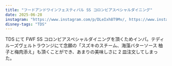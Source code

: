 ```yaml
---
title: "フードアンドワインフェスティバル SS コロンビアスペシャルダイニング"
date: 2025-06-28
instagram: "https://www.instagram.com/p/DLeIxh8T9Mv/, https://www.instagram.com/p/DLey3T-zKhz/, https://www.instagram.com/p/DLgj0ANTciq/, https://www.instagram.com/p/DLhho8ozvnE/, https://www.instagram.com/p/DLjO1izTZ09/"
disney-tags: "TDS"
---
```


TDS にて FWF SS コロンビアスペシャルダイニングを頂くためインパ。テディルーズヴェルトラウンジにて念願の「スズキのスチーム、海藻バターソース 柚子と梅肉添え」も頂くことができ、あまりの美味しさに 2 皿注文してしまった。